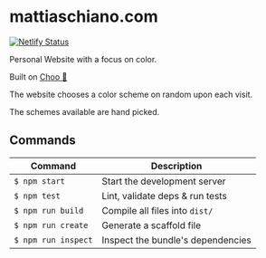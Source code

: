 # mattiaschiano.com
[![Netlify Status](https://api.netlify.com/api/v1/badges/075be8a8-5957-4130-82fc-82c93c67a8d4/deploy-status)](https://app.netlify.com/sites/mattiaschiano/deploys)

Personal Website with a focus on color.

Built on [Choo 🚂](https://github.com/choojs/choo)

The website chooses a color scheme on random upon each visit.

The schemes available are hand picked.

## Commands
Command                | Description                                      |
-----------------------|--------------------------------------------------|
`$ npm start`          | Start the development server
`$ npm test`           | Lint, validate deps & run tests
`$ npm run build`      | Compile all files into `dist/`
`$ npm run create`     | Generate a scaffold file
`$ npm run inspect`    | Inspect the bundle's dependencies